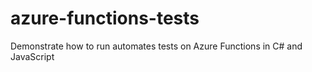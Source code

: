 # azure-functions-tests
Demonstrate how to run automates tests on Azure Functions in C# and JavaScript
